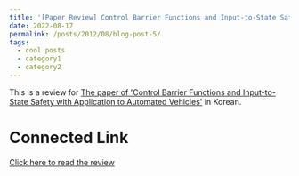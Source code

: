 ```yaml
---
title: '[Paper Review] Control Barrier Functions and Input-to-State Safety with Application to Automated Vehicles'
date: 2022-08-17
permalink: /posts/2012/08/blog-post-5/
tags:
  - cool posts
  - category1
  - category2
---
```


This is a review for [The paper of 'Control Barrier Functions and Input-to-State Safety with Application to Automated Vehicles'](https://arxiv.org/pdf/2206.03568) in Korean.

Connected Link
======

[Click here to read the review](https://blog.naver.com/ehddbs1213/222850300197)
